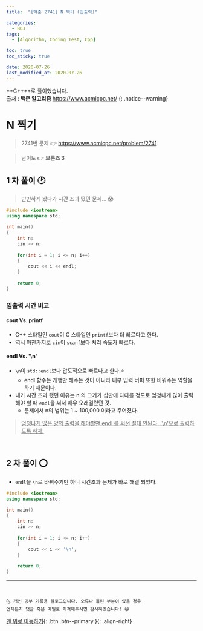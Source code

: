 ```yaml
---
title:  "[백준 2741] N 찍기 (입출력)" 

categories:
  - BOJ
tags:
  - [Algorithm, Coding Test, Cpp]

toc: true
toc_sticky: true

date: 2020-07-26
last_modified_at: 2020-07-26
---
```


**C++**로 풀이했습니다.  
출처 : **백준 알고리즘** <https://www.acmicpc.net/>
{: .notice--warning}

# N 찍기

> 2741번 문제 👉 <https://www.acmicpc.net/problem/2741>

> 난이도 👉 **브론즈 3**

## 1 차 풀이 🕑

> 만만하게 봤다가 시간 초과 떴던 문제... 😱

```cpp
#include <iostream>
using namespace std;

int main()
{
    int n;
    cin >> n;
    
    for(int i = 1; i <= n; i++)
    {
        cout << i << endl;
    }
    
    return 0;
}
```

### 입출력 시간 비교

#### cout Vs. printf

- C++ 스타일인 `cout`이 C 스타일인 `printf`보다 더 빠르다고 한다.
- 역시 마찬가지로 `cin`이 `scanf`보다 처리 속도가 빠르다.

#### endl Vs. '\n'

- `\n`이 `std::endl`보다 압도적으로 빠르다고 한다.⭐
  - endl 함수는 개행만 해주는 것이 아니라 내부 입력 버퍼 또한 비워주는 역할을 하기 때문이다. 
- 내가 시간 초과 됐던 이유는 n 의 크기가 십만에 다다를 정도로 엄청나게 많이 출력 해야 할 때 `endl`을 써서 매우 오래걸렸던 것.
  - 문제에서 n의 범위는 1 ~ 100,000 이라고 주어졌다.

> <u>엄청나게 많은 양의 출력을 해야할땐 endl 를 써선 절대 안된다. '\n'으로 출력하도록 하자.</u> 

<br>

## 2 차 풀이 ⭕

- `endl`을 `\n`로 바꿔주기만 하니 시간초과 문제가 바로 해결 되었다. 

```cpp
#include <iostream>
using namespace std;

int main()
{
    int n;
    cin >> n;
    
    for(int i = 1; i <= n; i++)
    {
        cout << i << '\n';
    }
    
    return 0;
}
```

***
<br>

    🌜 개인 공부 기록용 블로그입니다. 오류나 틀린 부분이 있을 경우 
    언제든지 댓글 혹은 메일로 지적해주시면 감사하겠습니다! 😄

[맨 위로 이동하기](#){: .btn .btn--primary }{: .align-right}